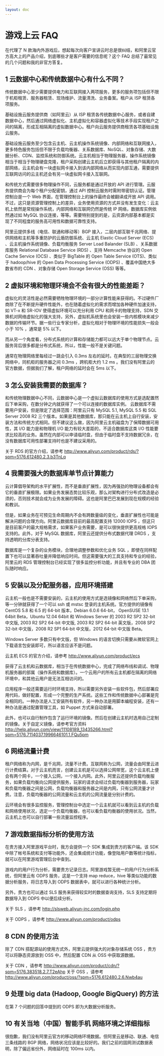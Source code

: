 ```yaml
---
layout: doc
---
```

游戏上云 FAQ 
============

在代理了 N 款海内外游戏后，想起每次向客户宣讲云时总是很纠结，和阿里云官方高大上的产品介绍，到底哪些才是客户需要的信息呢？这个 FAQ 总结了最常见的几个问题和我的非官方答复。

## 1 云数据中心和传统数据中心有什么不同？

传统数据中心至少需要提供电力和互联网接入两项服务，更多的服务项包括但不限于机柜租赁、服务器租赁、现场维护、流量清洗、业务备案。租户从 ISP 租赁各项服务。

基础设施云服务提供商（如阿里云）从 ISP 租赁各传统数据中心服务，或者自建数据中心，然后通过网络虚拟化、主机虚拟化和容器虚拟化等技术手段实现租户之间的隔离，形成互相隔离的虚拟数据中心。租户向云服务提供商租赁各项基础设施云服务。

基础设施云服务至少包含云主机、云主机操作系统镜像、内部网络和互联网接入，更多特色服务包括但不限于负载均衡器、关系数据库、NoSQL、对象存储、大数据分析、CDN、监控系统和防御系统。云主机相当于物理服务器，操作系统镜像相当于相当于物理硬盘克隆，租户采购创建云主机后立即获得与其他租户隔离的内部网络，云主机会有一块虚拟网卡接入到该内部网络从而实现内部互通，需要提供互联网访问的云主机还会有另一块虚拟网卡接入互联网。

和传统方式需要很多物理操作不同，云服务都是通过开放的 API 进行管理。云服务提供商会为每个租户分配密钥，通过 API 控制云服务时需附带密钥认证。管理控制台是一个 Web 界面，在管理控制台上的操作最终会被翻译成开放 API 调用。不过，这只是资源管理控制上的差异，业务使用资源的方式并没有发生变化：云主机上依然是常规操作系统，内部网络和互联网仍然是传统 IP 网络，数据库实例依然通过如 MySQL 协议连接，等等。需要特别提到的是，云资源内部基本都是实现了不同程度的服务高可用性和数据可靠性支持。

阿里云提供多线（电信、联通和移动等）BGP 接入，二层内部互联千兆网络、提供网络和主机等多重防护的云盾防御系统、云主机 Elastic Cloud Server (ECS) 、云主机操作系统镜像、负载均衡服务 Server Load Balander (SLB) 、关系数据库服务 Relational Database Service (RDS) 、支持 Memcache 协议的 Open Cache Service (OCS) 、类似于 BigTable 的 Open Table Service (OTS)、类似于 hadoop/hive 的 Open Data Processing Service (ODPS) 、覆盖中国绝大多数省市的 CDN 、对象存储 Open Storage Service (OSS) 等等。


## 2 虚拟环境和物理环境会不会有很大的性能差距？

虚拟化的灵活性是必然需要牺牲物理环境的一部分计算性能来获得的。不过硬件厂商除了在不断提升硬件性能外，也在随着虚拟化的需求而增加各种硬件加速支持，如 VT-x 和 SR-IOV 使得虚拟环境可以充分利用 CPU 和网卡的物理支持，SDN 交换机对网络虚拟化的强大支持，另外，虚拟机系统里也会安装一些内核模块来减少数据的传输环节。据一些行业专家分析，虚拟化相对于物理环境的性能损失一般会小于 10% ，通常是 5% 以下。

而从另一个角度看，分布式系统的计算和存储能力都可以远大于单个物理节点。云服务背后很多都是分布式系统，所以，性能一般不是关键问题。

通常在物理网络里每经过一跳会引入 0.3ms 左右的延时。在典型的三层物理交换网络中，同机柜的服务器之间 0.3ms ，跨机柜大约 1.2 ms 。我们没有阿里云的官方数据，但据我们了解，租户网络的延时会在 5ms 以下。

## 3 怎么安装我需要的数据库？

和传统物理数据中心不同，云数据中心是一个虚拟云数据库的使用方式是选配置然后下单采购，在数分钟之内就获得了一个可以连接的数据库实例。
云数据库不需要用户安装，但是限定了选择范围：阿里云只有 MySQL 5.1, MySQL 5.5 和 SQL Server 2008 R2 三个版本。如果是其他数据库，那只能在云主机上自行安装，安装方法和传统方式相同。但不建议这么做，因为阿里云主机磁盘为了保障数据可用性，其 I/O 能力是和物理机 I/O 能力有较大差距的，不适合数据库这类 I/O 性能要求比较高的业务。虽然在内部可以申请临时盘，但由于临时盘不支持数据冗余，在没有数据库可用性部署支持时也是不建议采用的。

关于 RDS 的官方介绍，请参考 http://www.aliyun.com/product/rds/?spm=5176.612480.2.3.b3TnLq


## 4 我需要强大的数据库单节点计算能力

云计算倡导架构的水平扩展性，而不是垂直扩展性，因为再强劲的物理设备都会有它的垂直扩展极限。如果业务发展态势比较乐观，那么对架构进行分布式改造是必须的，否则技术就会成为业务发展的障碍。这也是阿里巴巴发展到现在规模的经验和教训。

但是，如果业务在可预见生命周期内不会有跨数量级的变化，垂直扩展性也可能是解决问题的合理方向。阿里云数据库目前的最高配置支持 12000 IOPS ，但这只是目前客户的最大规格需求，如果客户业务需要，是可以很快提供更高规格 IOPS 支持的。此外，对于 MySQL 数据库，阿里云还提供分布式数据代理 DRDS ，支持透明的分库分表支持。

数据库是一个复杂的业务模块，合理地调整参数和优化业务 SQL ，即使在同样配置下也可以显著吞吐量并降低响应时间。但这需要强大的工具支持和专业的经验，阿里云的 RDS 管理控制台已经实现了很多监控分析功能，并且有专业的 DBA 团队随时响应。


## 5 安装以及分配服务器，应用环境搭建

云主机一般也是不需要安装的，云主机的使用方式是选镜像和网络然后下单采购，等一分钟就获得了一个可以 ssh 或 mstsc 登录的主机系统。官方提供的镜像有 CentOS 5.8 和 6.5 的 64-bit 版本，Debian 6.0.6 64-bit， OpenSUSE 13.1 64bit Beta，Ubuntu 12.04 64bit 和 Windows Server 的 2003 R2 SP2 32-bit 中文版, 2003 R2 SP2 64-bit 中文版, 2003 R2 SP2 64-bit 英文版，2008 SP2 32-bit 中文版，2008 R2 SP1 64-bit 中文版，2012 64-bit 中文版 Beta。

Windows Server 多数只有中文版，但 Windows 的语言切换只需要从微软官网上下载语言包安装即可，所以语言应该不是问题。

云主机 ECS 的官方介绍，请参考 http://www.aliyun.com/product/ecs

获得了云主机和云数据库，相当于在传统数据中心，完成了网络布线和调试、物理机服务器的部属（操作系统和数据库）。一个云用户的所有云主机都在隔离的网络环境中，和其他云用户是无法互相访问的。

应用程序一般还需要运行时环境支持，所以需要另外安装一些软件包，然后部署应用代码，做好配置，形成一个完整的生产系统。这些工作和传统数据中心部署是完全相同的。一种办法是人工安装所有软件，另一种办法是用脚本编程安装，还有一种办法是通过配置管理工具，如 Puppet 方式来自动部署。

此外，也可以自行制作包含了运行环境的镜像。然后在创建云主机时选用自己定制的镜像。关于自定义镜像，请参考官方资料 http://help.aliyun.com/view/11108189_13435266.html?spm=5176.7114037.1996646101.1.FQu5pm


## 6 网络流量计费

租户网络称为内网，是千兆网，流量不计费。互联网称为公网，流量会由阿里云进行计费结算。对于云主机而言，创建云主机是可以选择公网带宽，这个云主机上便会有两个网卡，一个接入公网，一个接入内网。此外，阿里云还提供负载均衡服务，如果负载均衡向公网提供服务，玩家的请求会经过负载均衡器到服务器，玩家和负载均衡器之间是公网，负载均衡器和服务器之间是内网，只有公网流量才计费。注意，负载均衡器的公网流量和云主机的公网流量是分别计费的。

云环境会有很多监控服务，管理控制台中选定一个云主机就可以看到云主机的负载和网络使用状况，选定一个负载均衡器，也可以看负载均衡器的使用状况。当然，云主机上也可以自行部署一些流量监控程序。


## 7 游戏数据指标分析的使用方法

在贵方接入阿里游戏平台时，我方会提供一个 SDK 集成到贵方的客户端。该 SDK 中除了帐号系统和支付等功能外，还会集成统计功能，像登陆用户数等统计指标，就可以在阿里游戏管理后台中查到。

游戏内的用户行为分析，需要贵方记录日志。阿里游戏暂无统一的用户行为分析系统，但阿里云有 ODPS 服务，这是一个支持 map reduce，hive 等类似功能的数据分析服务，将日志导入到 ODPS 数据表中，就可以进行各种统计分析。

另外，贵方也可以通过 SLS 服务来获得较实时的数据查询支持，SLS 支持定期将数据导入到 ODPS 中以便后续分析。

关于 SLS ，请参考 http://slsweb.aliyun-inc.com/login.php

关于 ODPS ，请参考 http://www.aliyun.com/product/odps


## 8 CDN 的使用方法

除了 CDN 搭配源站的使用方式外，阿里云提供强大的对象存储系统 OSS ，贵方可以将静态资源放到 OSS 中，然后配置 CDN 从 OSS 中获取源数据。


关于 CDN ，请参考 http://www.aliyun.com/product/cdn/?spm=5176.383518.2.7.T2eAhp 
关于 OSS ，请参考 http://www.aliyun.com/product/oss/?spm=5176.612480.2.6.Nwb4au


## 9 处理 big data (Hadoop, Google BigQuery) 的方法

在第 7 个问题的回答中提到的 ODPS 即为大数据分析服务。


## 10 有关当地（中国）智能手机 网络环境之详细指标

很抱歉，我们没有阿里云官方的移动网络环境数据。但阿里云是移动、联通、电信三条线路的 BGP 网络，网络状况应该是比较好的。我们之前的固网测试数据表明，除了偏远省份外，网络延时在 100ms 以内。

